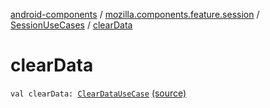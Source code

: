 [android-components](../../index.md) / [mozilla.components.feature.session](../index.md) / [SessionUseCases](index.md) / [clearData](./clear-data.md)

# clearData

`val clearData: `[`ClearDataUseCase`](-clear-data-use-case/index.md) [(source)](https://github.com/mozilla-mobile/android-components/blob/master/components/feature/session/src/main/java/mozilla/components/feature/session/SessionUseCases.kt#L222)